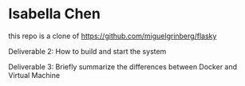 # Isabella Chen
this repo is a clone of https://github.com/miguelgrinberg/flasky

Deliverable 2: How to build and start the system

Deliverable 3: Briefly summarize the differences between Docker and Virtual Machine